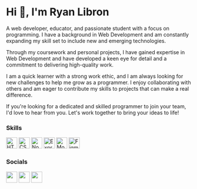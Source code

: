 Hi 👋, I'm Ryan Libron
============================
A web developer, educator, and passionate student with a focus on programming. I have a background in Web Development and am constantly expanding my skill set to include new and emerging technologies.

Through my coursework and personal projects, I have gained expertise in Web Development and have developed a keen eye for detail and a commitment to delivering high-quality work.

I am a quick learner with a strong work ethic, and I am always looking for new challenges to help me grow as a programmer. I enjoy collaborating with others and am eager to contribute my skills to projects that can make a real difference.

If you're looking for a dedicated and skilled programmer to join your team, I'd love to hear from you. Let's work together to bring your ideas to life!

<!-- Hi 👋 my name is Ryan Libron
============================

Web Developer and Educator
--------------------------

* 🌍  I'm based in Philippines
* ✉️  You can contact me at [lbrnryn@gmail.com](mailto:lbrnryn@gmail.com) -->

### Skills

<p align="left">
<a href="https://developer.mozilla.org/en-US/docs/Glossary/HTML5" target="_blank" rel="noreferrer"><img src="https://raw.githubusercontent.com/danielcranney/readme-generator/main/public/icons/skills/html5-colored.svg" width="30" height="30" alt="HTML5" /></a>
<a href="https://www.w3.org/TR/CSS/#css" target="_blank" rel="noreferrer"><img src="https://raw.githubusercontent.com/danielcranney/readme-generator/main/public/icons/skills/css3-colored.svg" width="30" height="30" alt="CSS3" /></a>
<a href="https://nodejs.org/en/" target="_blank" rel="noreferrer"><img src="https://raw.githubusercontent.com/danielcranney/readme-generator/main/public/icons/skills/nodejs-colored.svg" width="30" height="30" alt="NodeJS" /></a>
<a href="https://expressjs.com/" target="_blank" rel="noreferrer"><img src="https://raw.githubusercontent.com/danielcranney/readme-generator/main/public/icons/skills/express-colored.svg" width="30" height="30" alt="Express" /></a>
<a href="https://www.mongodb.com/" target="_blank" rel="noreferrer"><img src="https://raw.githubusercontent.com/danielcranney/readme-generator/main/public/icons/skills/mongodb-colored.svg" width="30" height="30" alt="MongoDB" /></a>
<a href="https://www.figma.com/" target="_blank" rel="noreferrer"><img src="https://raw.githubusercontent.com/danielcranney/readme-generator/main/public/icons/skills/figma-colored.svg" width="30" height="30" alt="Figma" /></a>
</p>


### Socials

<p align="left"> <a href="https://www.facebook.com/lbrnryn" target="_blank" rel="noreferrer"><img src="https://raw.githubusercontent.com/danielcranney/readme-generator/main/public/icons/socials/facebook.svg" width="30" height="30" /></a> <a href="https://www.github.com/lbrnryn" target="_blank" rel="noreferrer"><img src="https://raw.githubusercontent.com/danielcranney/readme-generator/main/public/icons/socials/github.svg" width="30" height="30" /></a> <a href="https://www.linkedin.com/in/ryan-libron-2567a81ba" target="_blank" rel="noreferrer"><img src="https://raw.githubusercontent.com/danielcranney/readme-generator/main/public/icons/socials/linkedin.svg" width="30" height="30" /></a></p>
